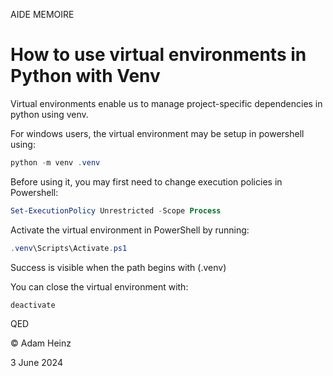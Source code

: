 AIDE MEMOIRE

How to use virtual environments in Python with Venv 
=================================================== 

Virtual environments enable us to manage project-specific dependencies in python using venv. 

For windows users, the virtual environment may be setup in powershell using: 

```powershell 
python -m venv .venv
```

Before using it, you may first need to change execution policies in Powershell: 

```powershell 
Set-ExecutionPolicy Unrestricted -Scope Process
``` 

Activate the virtual environment in PowerShell by running: 
```powershell 
.venv\Scripts\Activate.ps1
```

Success is visible when the path begins with (.venv)


You can close the virtual environment with: 
```powershell
deactivate
```

QED 

© Adam Heinz 

3 June 2024